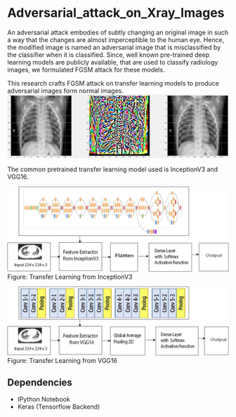 # Adversarial_attack_on_Xray_Images

An adversarial attack embodies of subtly changing an original image in such a way that the changes are almost imperceptible to the human eye. Hence, the modified image is named an adversarial image that is misclassified by the classifier when it is classified. Since, well known pre-trained deep learning models are publicly available, that are used to classify radiology images, we formulated FGSM attack for these models. 

This research crafts FGSM attack on transfer learning models to produce adversarial images form normal images.
![Adversarial](/images/normal_adversarial.png)

The common pretrained transfer learning model used is InceptionV3 and VGG16.

![InceptionV3](/images/inception.jpg)
Figure: Transfer Learning from InceptionV3


![VGG16](/images/vgg.jpg)
Figure: Transfer Learning from VGG16


## Dependencies
* IPython Notebook
* Keras (Tensorflow Backend)
